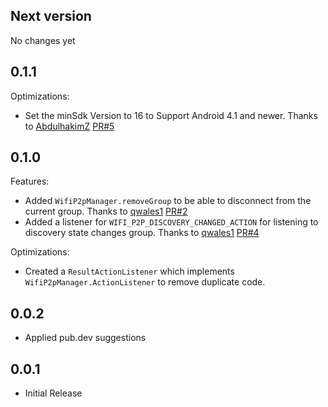 ## Next version

No changes yet

## 0.1.1

Optimizations:
- Set the minSdk Version to 16 to Support Android 4.1 and newer. Thanks to [AbdulhakimZ](https://github.com/AbdulhakimZ) [PR#5](https://github.com/mintware-de/flutter_p2p/pull/5)

## 0.1.0

Features:
- Added `WifiP2pManager.removeGroup` to be able to disconnect from the current group. Thanks to [qwales1](https://github.com/qwales1) [PR#2](https://github.com/mintware-de/flutter_p2p/pull/2)
- Added a listener for `WIFI_P2P_DISCOVERY_CHANGED_ACTION` for listening to discovery state changes group. Thanks to [qwales1](https://github.com/qwales1) [PR#4](https://github.com/mintware-de/flutter_p2p/pull/4)

Optimizations:
- Created a `ResultActionListener` which implements `WifiP2pManager.ActionListener` to remove duplicate code.

## 0.0.2
* Applied pub.dev suggestions 

## 0.0.1
* Initial Release
